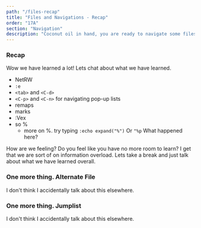 ```yaml
---
path: "/files-recap"
title: "Files and Navigations - Recap"
order: "17A"
section: "Navigation"
description: "Coconut oil in hand, you are ready to navigate some files with e."
---
```


### Recap
Wow we have learned a lot!  Lets chat about what we have learned.

* NetRW
* `:e`
* `<tab>` and `<C-d>`
* `<C-p>` and `<C-n>` for navigating pop-up lists
* remaps
* marks
* :Vex
* so %
  * more on %.  try typing `:echo expand("%")`  Or `"%p`  What happened here?

How are we feeling?  Do you feel like you have no more room to learn?  I get
that we are sort of on information overload.  Lets take a break and just talk
about what we have learned overall.

### One more thing.  Alternate File
I don't think I accidentally talk about this elsewhere.

### One more thing.  Jumplist 
I don't think I accidentally talk about this elsewhere.
